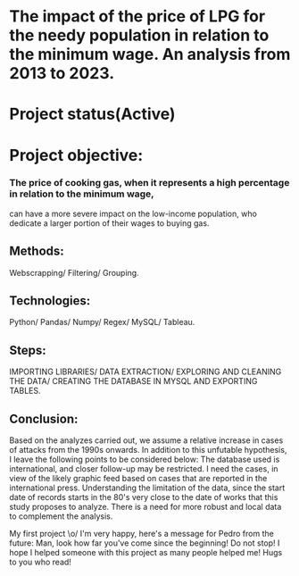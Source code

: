 # The impact of the price of LPG for the needy population in relation to the minimum wage. An analysis from 2013 to 2023.

# Project status(Active)

# Project objective:
### The price of cooking gas, when it represents a high percentage in relation to the minimum wage,
can have a more severe impact on the low-income population, who dedicate a larger portion of their wages to buying gas.

## Methods:
Webscrapping/
Filtering/
Grouping.


## Technologies:
Python/
Pandas/
Numpy/
Regex/
MySQL/
Tableau.

## Steps:
IMPORTING LIBRARIES/
DATA EXTRACTION/
EXPLORING AND CLEANING THE DATA/
CREATING THE DATABASE IN MYSQL AND EXPORTING TABLES.

## Conclusion:
Based on the analyzes carried out, we assume a relative increase in cases of attacks from the 1990s onwards. In addition to this unfutable hypothesis, I leave the following points to be considered below: The database used is international, and closer follow-up may be restricted. I need the cases, in view of the likely graphic feed based on cases that are reported in the international press. Understanding the limitation of the data, since the start date of records starts in the 80's very close to the date of works that this study proposes to analyze. There is a need for more robust and local data to complement the analysis.

My first project \o/ I'm very happy, here's a message for Pedro from the future: Man, look how far you've come since the beginning! Do not stop!
I hope I helped someone with this project as many people helped me! Hugs to you who read!
